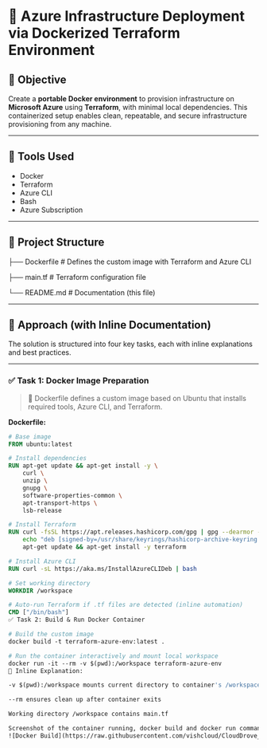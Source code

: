 # 🚀 Azure Infrastructure Deployment via Dockerized Terraform Environment

## 🧠 Objective

Create a **portable Docker environment** to provision infrastructure on **Microsoft Azure** using **Terraform**, with minimal local dependencies. This containerized setup enables clean, repeatable, and secure infrastructure provisioning from any machine.

---

## 🔧 Tools Used

- Docker
- Terraform
- Azure CLI
- Bash
- Azure Subscription

---

## 📁 Project Structure

├── Dockerfile # Defines the custom image with Terraform and Azure CLI

├── main.tf # Terraform configuration file

└── README.md # Documentation (this file)

---

## 📝 Approach (with Inline Documentation)

The solution is structured into four key tasks, each with inline explanations and best practices.

---

### ✅ **Task 1: Docker Image Preparation**

> 📄 Dockerfile defines a custom image based on Ubuntu that installs required tools, Azure CLI, and Terraform.

**Dockerfile:**
```Dockerfile
# Base image
FROM ubuntu:latest

# Install dependencies
RUN apt-get update && apt-get install -y \
    curl \
    unzip \
    gnupg \
    software-properties-common \
    apt-transport-https \
    lsb-release

# Install Terraform
RUN curl -fsSL https://apt.releases.hashicorp.com/gpg | gpg --dearmor -o /usr/share/keyrings/hashicorp-archive-keyring.gpg && \
    echo "deb [signed-by=/usr/share/keyrings/hashicorp-archive-keyring.gpg] https://apt.releases.hashicorp.com $(lsb_release -cs) main" > /etc/apt/sources.list.d/hashicorp.list && \
    apt-get update && apt-get install -y terraform

# Install Azure CLI
RUN curl -sL https://aka.ms/InstallAzureCLIDeb | bash

# Set working directory
WORKDIR /workspace

# Auto-run Terraform if .tf files are detected (inline automation)
CMD ["/bin/bash"]
✅ Task 2: Build & Run Docker Container

# Build the custom image
docker build -t terraform-azure-env:latest .

# Run the container interactively and mount local workspace
docker run -it --rm -v $(pwd):/workspace terraform-azure-env
📌 Inline Explanation:

-v $(pwd):/workspace mounts current directory to container's /workspace

--rm ensures clean up after container exits

Working directory /workspace contains main.tf

Screenshot of the container running, docker build and docker run commands
![Docker Build](https://raw.githubusercontent.com/vishcloud/CloudDrove_Assignment/main/Screenshots/docker-build.png)



